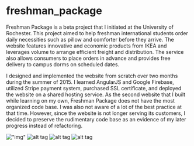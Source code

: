 # freshman_package
Freshman Package is a beta project that I initiated at the University of Rochester. This project aimed to help freshman international students order daily necessities such as pillow and comforter before they arrive. The website features innovative and economic products from IKEA and leverages volume to arrange efficient freight and distribution. The service also allows consumers to place orders in advance and provides free delivery to campus dorms on scheduled dates.

I designed and implemented the website from scratch over two months during the summer of 2015. I learned AngularJS and Google Firebase, utilized Stripe payment system, purchased SSL certificate, and deployed the website on a shared hosting service. As the second website that I built while learning on my own, Freshman Package does not have the most organized code base. I was also not aware of a lot of the best practice at that time. However, since the website is not longer serving its customers, I decided to preserve the rudimentary code base as an evidence of my later progress instead of refactoring.

!["img"]("https://dbc-devconnect-production.s3.amazonaws.com/uploads/1452217049937/fp1.png")
![alt tag]("https://dbc-devconnect-production.s3.amazonaws.com/uploads/1452217049942/fp2.png")
![alt tag]("https://dbc-devconnect-production.s3.amazonaws.com/uploads/1452217049945/fp3.png")
![alt tag]("https://dbc-devconnect-production.s3.amazonaws.com/uploads/1452217049948/fp4.png")
